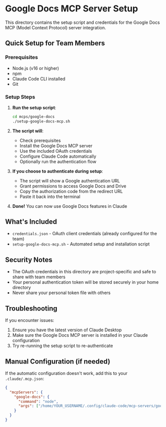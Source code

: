 # Google Docs MCP Server Setup

This directory contains the setup script and credentials for the Google Docs MCP (Model Context Protocol) server integration.

## Quick Setup for Team Members

### Prerequisites
- Node.js (v16 or higher)
- npm
- Claude Code CLI installed
- Git

### Setup Steps

1. **Run the setup script**:
   ```bash
   cd mcps/google-docs
   ./setup-google-docs-mcp.sh
   ```

2. **The script will**:
   - Check prerequisites
   - Install the Google Docs MCP server
   - Use the included OAuth credentials
   - Configure Claude Code automatically
   - Optionally run the authentication flow

3. **If you choose to authenticate during setup**:
   - The script will show a Google authentication URL
   - Grant permissions to access Google Docs and Drive
   - Copy the authorization code from the redirect URL
   - Paste it back into the terminal

4. **Done!** You can now use Google Docs features in Claude

## What's Included

- `credentials.json` - OAuth client credentials (already configured for the team)
- `setup-google-docs-mcp.sh` - Automated setup and installation script

## Security Notes

- The OAuth credentials in this directory are project-specific and safe to share with team members
- Your personal authentication token will be stored securely in your home directory
- Never share your personal token file with others

## Troubleshooting

If you encounter issues:
1. Ensure you have the latest version of Claude Desktop
2. Make sure the Google Docs MCP server is installed in your Claude configuration
3. Try re-running the setup script to re-authenticate

## Manual Configuration (if needed)

If the automatic configuration doesn't work, add this to your `.claude/.mcp.json`:

```json
{
  "mcpServers": {
    "google-docs": {
      "command": "node",
      "args": ["/home/YOUR_USERNAME/.config/claude-code/mcp-servers/google-docs-mcp/dist/server.js"]
    }
  }
}
```